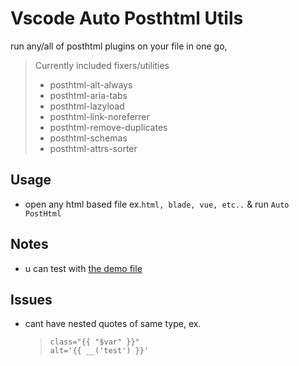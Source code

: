 # Vscode Auto Posthtml Utils

run any/all of posthtml plugins on your file in one go,

> Currently included fixers/utilities
>
>- posthtml-alt-always
>- posthtml-aria-tabs
>- posthtml-lazyload
>- posthtml-link-noreferrer
>- posthtml-remove-duplicates
>- posthtml-schemas
>- posthtml-attrs-sorter

## Usage

- open any html based file ex.`html, blade, vue, etc..` & run `Auto PostHtml`

## Notes

- u can test with [the demo file](demo/index.html)

## Issues

- cant have nested quotes of same type, ex.
    > `class="{{ "$var" }}"`  
    > `alt='{{ __('test') }}'`
